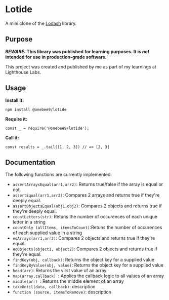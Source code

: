 # Lotide

A mini clone of the [Lodash](https://lodash.com) library.

## Purpose
**_BEWARE:_ This library was published for learning purposes. It is _not_ intended for use in production-grade software.**

This project was created and published by me as part of my learnings at Lighthouse Labs. 

## Usage

**Install it:**

`npm install @onebee9/lotide`

**Require it:**

`const _ = require('@onebee9/lotide');`

**Call it:**

`const results = _.tail([1, 2, 3]) // => [2, 3]`

## Documentation

The following functions are currently implemented:

* `assertArraysEqual(arr1,arr2)`: Returns true/false if the array is equal or not.
* `assertEqual(arr1,arr2)`: Compares 2 arrays and returns true if they're deeply equal.
* `assertObjectsEqual(obj1,obj2)`: Compares 2 objects and returns true if they're deeply equal.
* `countLetters(str)`: Retuns the number of occurences of each unique letter in a string
* `countOnly (allItems, itemsToCount)`:Retuns the number of occurences of each supplied value in a string
* `eqArrays(arr1,arr2)`: Compares 2 objects and returns true if they're equal.
* `eqObjects(object1, object2)`: Compares 2 objects and returns true if they're equal.
* `findKey(obj, callback)`: Returns the object key for a supplied value
* `findKeyByValue(obj, value)`: Returns the object key for a supplied value
* `head(arr)`: Returns the virst value of an array
* `map(array,callback) `: Applies the callback logic to all values of an array
* `middle(arr) `: Returns the middle element of an array
* `takeUntil(data, callback)`: description
* `function (source, itemsToRemove)`: description
